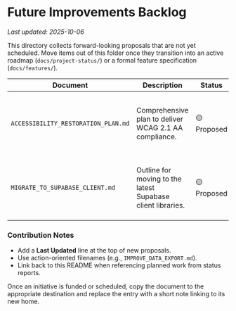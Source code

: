 # Future Improvements Backlog

_Last updated: 2025-10-06_

This directory collects forward-looking proposals that are not yet scheduled. Move items out of this folder once they transition into an active roadmap (`docs/project-status/`) or a formal feature specification (`docs/features/`).

| Document | Description | Status | Next Step |
|----------|-------------|--------|-----------|
| `ACCESSIBILITY_RESTORATION_PLAN.md` | Comprehensive plan to deliver WCAG 2.1 AA compliance. | 🟡 Proposed | Scope final design and identify engineering owner before execution. |
| `MIGRATE_TO_SUPABASE_CLIENT.md` | Outline for moving to the latest Supabase client libraries. | 🟡 Proposed | Validate SDK compatibility and estimate migration complexity. |

### Contribution Notes

- Add a **Last Updated** line at the top of new proposals.
- Use action-oriented filenames (e.g., `IMPROVE_DATA_EXPORT.md`).
- Link back to this README when referencing planned work from status reports.

Once an initiative is funded or scheduled, copy the document to the appropriate destination and replace the entry with a short note linking to its new home.

